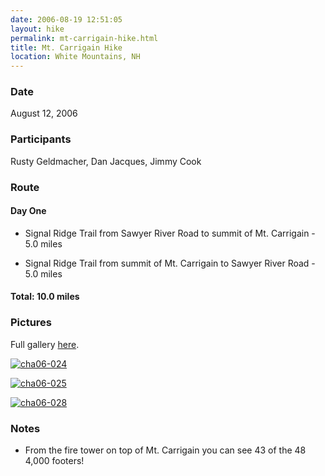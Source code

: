 ```yaml
---
date: 2006-08-19 12:51:05
layout: hike
permalink: mt-carrigain-hike.html
title: Mt. Carrigain Hike
location: White Mountains, NH
---
```


### Date


August 12, 2006



### Participants


Rusty Geldmacher, Dan Jacques, Jimmy Cook



### Route




#### Day One






  * Signal Ridge Trail from Sawyer River Road to summit of Mt. Carrigain - 5.0 miles


  * Signal Ridge Trail from summit of Mt. Carrigain to Sawyer River Road - 5.0 miles




#### Total: 10.0 miles





### Pictures





Full gallery [here](http://www.flickr.com/photos/geldmacher/sets/72157594559186727/).




[![cha06-024](http://farm1.static.flickr.com/136/404153292_2b85f67d42.jpg)](http://www.flickr.com/photos/geldmacher/404153292/)




[![cha06-025](http://farm1.static.flickr.com/178/404153966_6949176232.jpg)](http://www.flickr.com/photos/geldmacher/404153966/)




[![cha06-028](http://farm1.static.flickr.com/154/404154745_b3133c69f2.jpg)](http://www.flickr.com/photos/geldmacher/404154745/)






### Notes






  * From the fire tower on top of Mt. Carrigain you can see 43 of the 48 4,000 footers!



